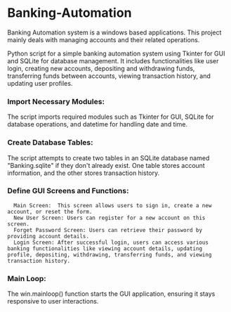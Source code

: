 # Banking-Automation
Banking Automation system is a windows based applications. This project mainly deals with managing accounts and their related operations.

Python script for a simple banking automation system using Tkinter for GUI and SQLite for database management. It includes functionalities like user login, creating 
new accounts, depositing and withdrawing funds, transferring funds between accounts, viewing transaction history, and updating user profiles.

### Import Necessary Modules: 
The script imports required modules such as Tkinter for GUI, SQLite for database operations, and datetime for handling date and time.
### Create Database Tables: 
The script attempts to create two tables in an SQLite database named "Banking.sqlite" if they don't already exist. One table stores account information, and the other stores transaction history.
### Define GUI Screens and Functions:
      Main Screen:  This screen allows users to sign in, create a new account, or reset the form.
      New User Screen: Users can register for a new account on this screen.
      Forget Password Screen: Users can retrieve their password by providing account details.
      Login Screen: After successful login, users can access various banking functionalities like viewing account details, updating profile, depositing, withdrawing, transferring funds, and viewing transaction history.
### Main Loop: 
The win.mainloop() function starts the GUI application, ensuring it stays responsive to user interactions.
